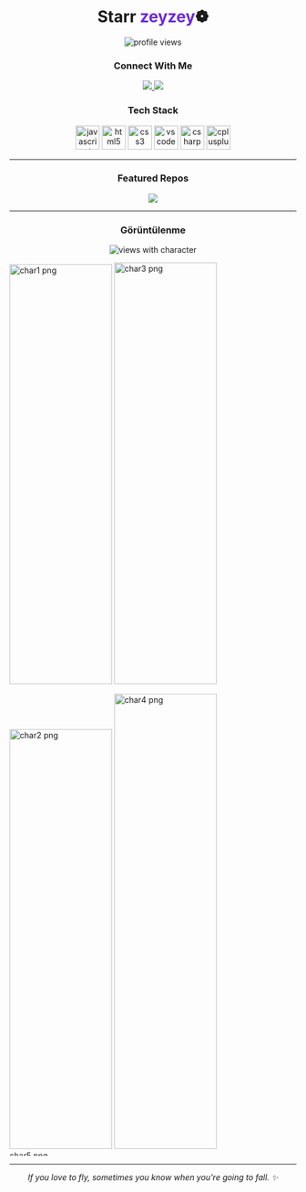<!-- PROFIL BASLIK -->
<h1 align="center">Starr <span style="color:#6c2bd9;">zeyzey</span>❁</h1>

<p align="center">
  <img src="https://komarev.com/ghpvc/?username=nikitagofi&label=Profile%20views&style=for-the-badge" alt="profile views"/>
</p>

<!-- SOSYAL BAGLANTILAR -->
<h3 align="center">Connect With Me</h3>
<p align="center">
  <!-- Instagram -->
  <a href="https://instagram.com/zeyzeyefs" target="_blank">
    <img src="https://img.shields.io/badge/Instagram-%23E4405F.svg?style=for-the-badge&logo=instagram&logoColor=white" />
  </a>
  <!-- Notion -->
  <a href="https://www.notion.so/zeyzeyefs" target="_blank">
    <img src="https://img.shields.io/badge/Notion-000000.svg?style=for-the-badge&logo=notion&logoColor=white" />
  </a>
</p>

<!-- TEKNOLOJI YIGINIM -->
<h3 align="center">Tech Stack</h3>

<p align="center">
  <!-- JavaScript -->
  <img src="https://cdn.jsdelivr.net/gh/devicons/devicon/icons/javascript/javascript-original.svg" height="42" alt="javascript"/>
  <!-- HTML5 -->
  <img src="https://cdn.jsdelivr.net/gh/devicons/devicon/icons/html5/html5-original.svg" height="42" alt="html5"/>
  <!-- CSS3 -->
  <img src="https://cdn.jsdelivr.net/gh/devicons/devicon/icons/css3/css3-original.svg" height="42" alt="css3"/>
  <!-- Visual Studio Code -->
  <img src="https://cdn.jsdelivr.net/gh/devicons/devicon/icons/vscode/vscode-original.svg" height="42" alt="vscode"/>
  <!-- C# -->
  <img src="https://cdn.jsdelivr.net/gh/devicons/devicon/icons/csharp/csharp-original.svg" height="42" alt="csharp"/>
  <!-- C++ -->
  <img src="https://cdn.jsdelivr.net/gh/devicons/devicon/icons/cplusplus/cplusplus-original.svg" height="42" alt="cplusplus"/>
</p>

---

<!-- VITRIN PROJELER -->
<h3 align="center">Featured Repos</h3>
<p align="center">
  <a href="https://github.com/nikitagofi/fotografcilik">
    <img src="https://github-readme-stats.vercel.app/api/pin/?username=nikitagofi&repo=fotografcilik&theme=transparent" />
  </a>
</p>

---

<!-- GÖRÜNTÜLENME / KARAKTERLİ BANNER -->
<h3 align="center">Görüntülenme</h3>
<p align="center">
   <img src="./assets/views.png" alt="views with character" />
</p>
  <!-- Aşağıdaki görsel GitHub Action ile otomatik üretilen assets/views.png dosyasını gösterir -->

<img width="180" height="736" alt="char1 png" src="https://github.com/user-attachments/assets/2e376b05-6d63-454c-a7e2-f81576f0a573" />

<img width="180" height="739" alt="char3 png" src="https://github.com/user-attachments/assets/a1226a24-4d73-4f96-83c5-ef0ec1c2aca6" />

</p><img width="180" height="736" alt="char2 png" src="https://github.com/user-attachments/assets/c2c92b23-b567-4f74-9270-1ec5170754fe" />

<img width="180" height="798" alt="char4 png" src="https://github.com/user-attachments/assets/f841dd99-5060-4658-9815-cc8ba32fe6f7" />
<img width="180" height="9![Uploading char6.png.png…]()
15" alt="char5 png" src="https://github.com/user-attachments/assets/66bdaede-3586-44f9-9e0b-f9678c543b9e" />

---



<!-- MINI NOT -->
<p align="center">
  <i>If you love to fly, sometimes you know when you're going to fall. ✨</i>
</p>
